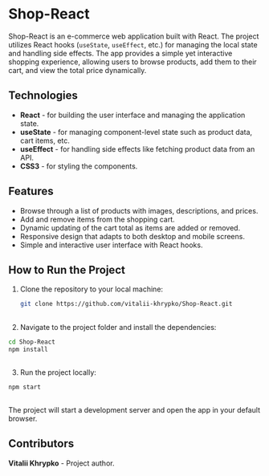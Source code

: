 # Shop-React

Shop-React is an e-commerce web application built with React. The project utilizes React hooks (`useState`, `useEffect`, etc.) for managing the local state and handling side effects. The app provides a simple yet interactive shopping experience, allowing users to browse products, add them to their cart, and view the total price dynamically.

## Technologies
- **React** - for building the user interface and managing the application state.
- **useState** - for managing component-level state such as product data, cart items, etc.
- **useEffect** - for handling side effects like fetching product data from an API.
- **CSS3** - for styling the components.

## Features
- Browse through a list of products with images, descriptions, and prices.
- Add and remove items from the shopping cart.
- Dynamic updating of the cart total as items are added or removed.
- Responsive design that adapts to both desktop and mobile screens.
- Simple and interactive user interface with React hooks.

## How to Run the Project
1. Clone the repository to your local machine:
   ```bash
   git clone https://github.com/vitalii-khrypko/Shop-React.git

## 
2. Navigate to the project folder and install the dependencies:
  ```bash
  cd Shop-React
  npm install
  ```
## 
3. Run the project locally:
  ```bash
  npm start
  ```
## 
The project will start a development server and open the app in your default browser.

## Contributors
**Vitalii Khrypko** - Project author.
